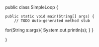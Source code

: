 public class SimpleLoop {

	public static void main(String[] args) {
		// TODO Auto-generated method stub
for(String s:args){
	System.out.println(s);
}
	}

}
